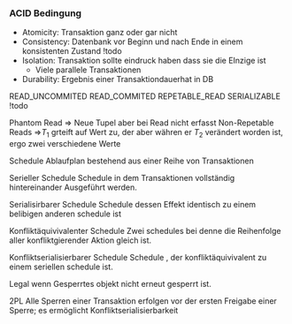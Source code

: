 ### ACID Bedingung
- Atomicity: Transaktion ganz oder gar nicht
- Consistency: Datenbank vor Beginn und nach Ende in einem konsistenten Zustand !todo
- Isolation: Transaktion sollte eindruck haben dass sie die EInzige ist
	- Viele parallele Transaktionen
- Durability: Ergebnis einer Transaktiondauerhat in DB

READ_UNCOMMITED
READ_COMMITED
REPETABLE_READ
SERIALIZABLE
!todo

Phantom Read => Neue Tupel aber bei Read nicht erfasst
Non-Repetable Reads =>$T_1$ grteift auf Wert zu, der aber währen er $T_2$ verändert worden ist, ergo zwei verschiedene Werte

Schedule
Ablaufplan bestehend aus einer Reihe von Transaktionen

Serieller Schedule
Schedule in dem Transaktionen vollständig hintereinander Ausgeführt werden.

Serialisirbarer Schedule
Schedule dessen Effekt identisch zu einem belibigen anderen schedule ist

Konfliktäquivivalenter Schedule
Zwei schedules bei denne die Reihenfolge aller konfliktgierender Aktion gleich ist.

Konfliktserialisierbarer Schedule
Schedule , der konfliktäquivivalent zu einem seriellen schedule ist. 

Legal
wenn Gesperrtes objekt nicht erneut gesperrt ist.

2PL
Alle Sperren einer Transaktion erfolgen vor der ersten Freigabe einer Sperre; es ermöglicht Konfliktserialisierbarkeit

